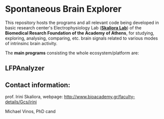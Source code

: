 # Spontaneous Brain Explorer

This repository hosts the programs and all relevant code being developed in basic research center's Electrophysiology Lab ([**Skaliora Lab**](http://www.bioacademy.gr/lab/skaliora)) of the **Biomedical Resarch Foundation of the Academy of Athens**, for studying, exploring, analysing, comparing, etc. brain signals related to various modes of intrinsinc brain activity.

The **main programs** consisting the whole ecosystem/platform are:

## LFPAnalyzer




## Contact information:
prof. Irini Skaliora,
webpage: http://www.bioacademy.gr/faculty-details/Gcs/irini

Michael Vinos, PhD cand
